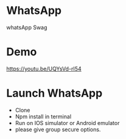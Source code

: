 # WhatsApp
whatsApp Swag

# Demo 
https://youtu.be/UQYsVd-rI54

# Launch WhatsApp
- Clone
- Npm install in terminal
- Run on IOS simulator or Android emulator
- please give group secure options.
